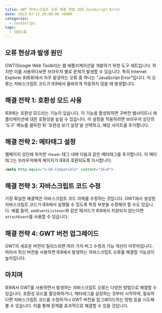 ```yaml
---
title: GWT 자바스크립트 오류 해결 방법 IE8 JavaScript Error
date: 2023-07-12 20:00:00 +0900
categories:
  - JavaScript
tags:
  - IE8오류
---
```


## 오류 현상과 발생 원인

GWT(Google Web Toolkit)는 웹 애플리케이션을 개발하기 위한 도구 세트입니다. 하지만 이를 사용하다보면 브라우저 별로 문제가 발생할 수 있습니다. 특히 Internet Explorer 8(IE8)에서 자주 발생하는 오류 중 하나는 "JavaScript Error"입니다. 이 오류는 자바스크립트 코드가 IE8에서 올바르게 작동하지 않을 때 발생합니다.

## 해결 전략 1: 호환성 모드 사용

IE8에는 호환성 모드라는 기능이 있습니다. 이 기능을 활성화하면 구버전 웹사이트나 애플리케이션에 대한 호환성을 높일 수 있습니다. 이 설정을 적용하려면 브라우저 상단의 '도구' 메뉴를 클릭한 뒤 '호환성 보기 설정'을 선택하고, 해당 사이트를 추가합니다.

## 해결 전략 2: 메타태그 설정

웹페이지 상단에 위치한 `<head>` 태그 내에 다음과 같은 메타태그를 추가합니다. 이 메타태그는 브라우저에게 페이지가 IE8과 호환되도록 지시합니다.

```html
<meta http-equiv="X-UA-Compatible" content="IE=8">
```

## 해결 전략 3: 자바스크립트 코드 수정

가장 확실한 해결책은 자바스크립트 코드 자체를 수정하는 것입니다. GWT에서 생성된 자바스크립트 코드가 IE8에서 실행될 수 있도록 특정 부분을 수정해야 할 수도 있습니다. 예를 들어, `addEventListener`와 같은 메서드가 IE8에서 지원되지 않는다면 `attachEvent`를 사용할 수 있습니다.

## 해결 전략 4: GWT 버전 업그레이드

GWT의 새로운 버전이 릴리스되면 여러 가지 버그 수정과 기능 개선이 이루어집니다. 따라서 최신 버전을 사용하면 IE8에서 발생하는 자바스크립트 오류를 해결할 가능성이 높아집니다.

## 마치며

IE8에서 GWT를 사용하면서 발생하는 자바스크립트 오류는 다양한 방법으로 해결할 수 있습니다. 호환성 모드를 활성화하거나, 메타태그를 설정하는 것부터 시작하여, 필요하다면 자바스크립트 코드를 수정하거나 GWT 버전을 업그레이드하는 방법 등을 시도해 볼 수 있습니다. 이를 통해 문제를 효과적으로 해결할 수 있을 것입니다.